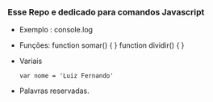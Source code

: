 ### Esse Repo e dedicado para comandos Javascript

* Exemplo : console.log

* Funções:
  function somar() { }
  function dividir() { }
* Variais
   ```
   var nome = 'Luiz Fernando'
   ```
* Palavras reservadas.
